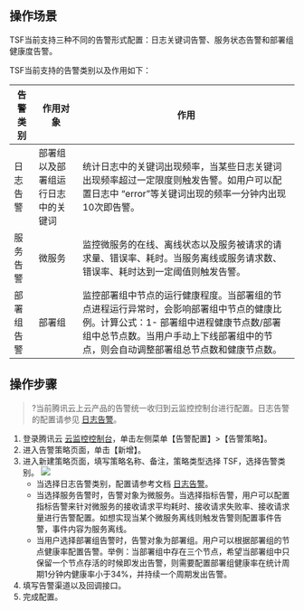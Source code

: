 ## 操作场景
TSF当前支持三种不同的告警形式配置：日志关键词告警、服务状态告警和部署组健康度告警。

TSF当前支持的告警类别以及作用如下：

| 告警类别   | 作用对象                           | 作用                                                         |
| ---------- | ---------------------------------- | ------------------------------------------------------------ |
| 日志告警   | 部署组以及部署组运行日志中的关键词 | 统计日志中的关键词出现频率，当某些日志关键词出现频率超过一定限度则触发告警。如用户可以配置日志中 “error”等关键词出现的频率一分钟内出现10次即告警。 |
| 服务告警   | 微服务                             | 监控微服务的在线、离线状态以及服务被请求的请求量、错误率、耗时。当服务离线或服务请求数、错误率、耗时达到一定阈值则触发告警。 |
| 部署组告警 | 部署组                             | 监控部署组中节点的运行健康程度。当部署组的节点进程运行异常时，会影响部署组中节点的健康比例。计算公式：1- 部署组中进程健康节点数/部署组中总节点数。当用户手动上下线部署组中的节点，则会自动调整部署组总节点数和健康节点数。 |



## 操作步骤

>?当前腾讯云上云产品的告警统一收归到云监控控制台进行配置。日志告警的配置请参见 [日志告警](https://cloud.tencent.com/document/product/649/18195)。

1. 登录腾讯云 [云监控控制台](https://console.cloud.tencent.com/monitor)，单击左侧菜单【告警配置】>【告警策略】。
2. 进入告警策略页面，单击【新增】。
3. 进入新建策略页面，填写策略名称、备注，策略类型选择 TSF，选择告警类别。
![](https://main.qcloudimg.com/raw/a339389bbdb9b9227fc27d4090b3551f.png)
   - 当选择日志告警类别，配置请参考文档  [日志告警](https://cloud.tencent.com/document/product/649/18195)。
   - 当选择服务告警时，告警对象为微服务。当选择指标告警，用户可以配置指标告警来针对微服务的接收请求平均耗时、接收请求失败率、接收请求量进行告警配置。如想实现当某个微服务离线则触发告警则配置事件告警，事件内容为服务离线。
   - 当用户选择部署组告警时，告警对象为部署组。用户可以根据部署组的节点健康率配置告警。举例：当部署组中存在三个节点，希望当部署组中只保留一个节点存活的时候即发出告警，则需要配置部署组健康率在统计周期1分钟内健康率小于34%，并持续一个周期发出告警。
4. 填写告警渠道以及回调接口。
5. 完成配置。


